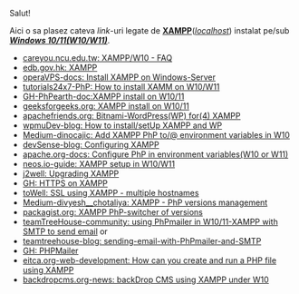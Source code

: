 Salut!

Aici o sa plasez cateva *link*-uri legate de [**XAMPP**](https://www.apachefriends.org/download.html)([*localhost*](https://www.apachefriends.org/faq_windows.html)) instalat pe/sub [***Windows 10/11(W10/W11)***](https://php101.net/deploy/webserver-with-xampp-on-windows/).

 - [careyou.ncu.edu.tw: XAMPP/W10 - FAQ](https://careyou.ncu.edu.tw/dashboard/faq.html)
 - [edb.gov.hk: XAMPP](https://www.edb.gov.hk/attachment/en/curriculum-development/kla/technology-edu/resources/computer-edu/2B%20-%20XAMPP%202.pdf)
 - [operaVPS-docs: Install XAMPP on Windows-Server](https://operavps.com/docs/install-xampp-on-windows-server/)
 - [tutorials24x7-PhP: How to install XAMM on W10/W11](https://www.tutorials24x7.com/php/how-to-install-xampp-on-windows)
 - [GH-PhPearth-doc:XAMPP install on W10/11](https://github.com/phpearth/docs/blob/master/_install/windows/xampp.md)
 - [geeksforgeeks.org: XAMPP install on W10/11](https://www.geeksforgeeks.org/how-to-install-xampp-on-windows/)
 - [apachefriends.org: Bitnami-WordPress(WP) for(4) XAMPP](https://www.apachefriends.org/bitnami_for_xampp.html)
 - [wpmuDev-blog: How to install/setUp XAMPP and WP](https://wpmudev.com/blog/setting-up-xampp/)
 - [Medium-dinocajic: Add XAMPP PhP to/@ environment variables in W10](https://dinocajic.medium.com/add-xampp-php-to-environment-variables-in-windows-10-af20a765b0ce)
 - [devSense-blog: Configuring XAMPP](https://blog.devsense.com/2021/configuring-xampp)
 - [apache.org-docs: Configure PhP in environment variables(W10 or W11)](https://netbeans.apache.org/tutorial/main/kb/docs/php/configure-php-environment-windows/)
 - [neos.io-guide: XAMPP setup in W10/W11 ](https://docs.neos.io/guide/installation-development-setup/manual-setup/xampp-setup-windows)
 - [j2well: Upgrading XAMPP](https://jtowell.com.au/upgrading-your-xampp-setup-on-windows-without-losing-anything/)
 - [GH: HTTPS on XAMPP](https://gist.github.com/adnan360/ad2b1cfc44114ac6f91fbb668c76798d)
 - [toWell: SSL using XAMPP - multiple hostnames](https://jtowell.com.au/ssl-localhost-xampp-windows-multiple-host-names/)
 - [Medium-divyesh__chotaliya: XAMPP - PhP versions management](https://medium.com/@divyesh__chotaliya/effortlessly-switching-xampp-php-versions-on-windows-d76b8e5237e7)
 - [packagist.org: XAMPP PhP-switcher of versions](https://packagist.org/packages/jackiedo/xampp-php-switcher)
 - [teamTreeHouse-community: using PhPmailer in W10/11-XAMPP with SMTP to send email](https://teamtreehouse.com/community/using-phpmailer-in-windows-xampp-with-smtp-to-send-email) or
 - [teamtreehouse-blog: sending-email-with-PhPmailer-and-SMTP](https://blog.teamtreehouse.com/sending-email-with-phpmailer-and-smtp?_gl=1*1elkg0l*_gcl_au*MTk0MjUyMjY1OS4xNzM5MjA2ODkw)
 - [GH: PHPMailer](https://github.com/PHPMailer/PHPMailer)
 - [eitca.org-web-development: How can you create and run a PHP file using XAMPP](https://eitca.org/web-development/eitc-wd-pmsf-php-and-mysql-fundamentals/getting-started-with-php/installing-php-xampp/examination-review-installing-php-xampp/how-can-you-create-and-run-a-php-file-using-xampp/)
 - [backdropcms.org-news: backDrop CMS using XAMPP under W10](https://backdropcms.org/news/backdrop-cms-xampp-windows-10)
